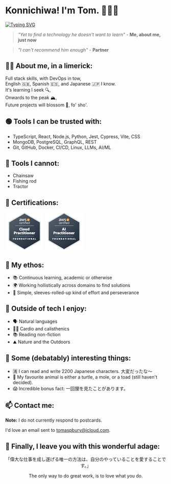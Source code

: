# Konnichiwa! I'm Tom. 👋👨‍💻

[![Typing SVG](https://readme-typing-svg.demolab.com?font=Fira+Code&size=30&duration=2800&pause=1000&color=E10098&background=FFFFFF00&vCenter=true&random=false&width=653&height=60&lines=%E3%80%8C%E5%8D%98%E7%B4%94%E3%81%AB%E8%A8%80%E3%81%88%E3%81%B0%E3%80%81%E5%84%AA%E3%82%8C%E3%81%9F%E9%96%8B%E7%99%BA%E8%80%85+%E3%80%8D+-+%E5%8C%BF%E5%90%8D;%22A+brilliant+developer%22+-+Anonymous)](https://git.io/typing-svg)

> _"Yet to find a technology he doesn't want to learn"_ - **Me, about me, just now**

> _"I can't recommend him enough"_ - **Partner**

## 🙋‍♂️ About me, in a limerick:

Full stack skills, with DevOps in tow,  
English 🇬🇧, Spanish 🇪🇸, and Japanese 🇯🇵 I know.  
It's learning I seek 🔍,  
Onwards to the peak 🏔️,  
Future projects will blossom 🌸, fo' sho'.

## 🟢 Tools I can be trusted with:

- TypeScript, React, Node.js, Python, Jest, Cypress, Vite, CSS
- MongoDB, PostgreSQL, GraphQL, REST
- Git, GitHub, Docker, CI/CD, Linux, LLMs, AI/ML

## 🔴 Tools I cannot:

- Chainsaw
- Fishing rod
- Tractor

## 📜 Certifications:

[![AWS Certified Cloud Practitioner](./assets/aws-certified-cloud-practitioner(1).png)](https://www.credly.com/badges/5b7dd3ae-41d0-46c0-91be-6844f6362a6d/public_url)
[![AWS Certified AI Practitioner](./assets/aws-certified-ai-practitioner(1).png)](https://www.credly.com/badges/8e0d9a26-ed2c-4982-bd82-ab5054b21e38/public_url)

## 💭 My ethos:

- 📚 Continuous learning, academic or otherwise
- 🌍 Working hollistically across domains to find solutions
- 💪 Simple, sleeves-rolled-up kind of effort and perseverance

## 🎨 Outside of tech I enjoy:

- 🗣️ Natural languages
- 🏃‍♂️ Cardio and calisthenics
- 📚 Reading non-fiction
- ⛰️ Nature and the Outdoors

## 🤔 Some (debatably) interesting things:

- 🈵 I can read and write 2200 Japanese characters. 大変だったな〜
- 🐢 My favourite animal is either a turtle, a mole, or a toad (still haven't decided).
- 😱 Incredible bonus fact: 一回狸を見たことがあります。

## 📫 Contact me:

**Note:** I do not currently respond to postcards.

I'd love an email sent to [tomaspbury@icloud.com](mailto:tomaspbury@icloud.com).

## 📜 Finally, I leave you with this wonderful adage:

<p align="center">「偉大な仕事を成し遂げる唯一の方法は、自分のやっていることを愛することです。」</p>

<p align="center">The only way to do great work, is to love what you do.</p>
